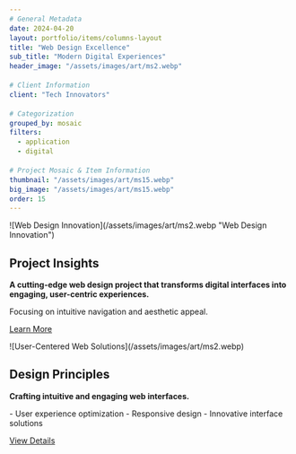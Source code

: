 ```yaml
---
# General Metadata
date: 2024-04-20
layout: portfolio/items/columns-layout
title: "Web Design Excellence"
sub_title: "Modern Digital Experiences"
header_image: "/assets/images/art/ms2.webp"

# Client Information
client: "Tech Innovators"

# Categorization
grouped_by: mosaic
filters:
  - application
  - digital

# Project Mosaic & Item Information
thumbnail: "/assets/images/art/ms15.webp"
big_image: "/assets/images/art/ms15.webp"
order: 15
---
```


<section alignment="left">
![Web Design Innovation](/assets/images/art/ms2.webp "Web Design Innovation")

## Project Insights

**A cutting-edge web design project that transforms digital interfaces into engaging, user-centric experiences.**
<p class="lead">
Focusing on intuitive navigation and aesthetic appeal.
</p>

[Learn More](#)

</section>

<section alignment="right">
![User-Centered Web Solutions](/assets/images/art/ms2.webp)

## Design Principles

**Crafting intuitive and engaging web interfaces.**

<p class="lead">- User experience optimization
- Responsive design
- Innovative interface solutions</p>

[View Details](#)
</section>
